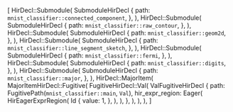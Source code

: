 [
    HirDecl::Submodule(
        SubmoduleHirDecl {
            path: `mnist_classifier::connected_component`,
        },
    ),
    HirDecl::Submodule(
        SubmoduleHirDecl {
            path: `mnist_classifier::raw_contour`,
        },
    ),
    HirDecl::Submodule(
        SubmoduleHirDecl {
            path: `mnist_classifier::geom2d`,
        },
    ),
    HirDecl::Submodule(
        SubmoduleHirDecl {
            path: `mnist_classifier::line_segment_sketch`,
        },
    ),
    HirDecl::Submodule(
        SubmoduleHirDecl {
            path: `mnist_classifier::fermi`,
        },
    ),
    HirDecl::Submodule(
        SubmoduleHirDecl {
            path: `mnist_classifier::digits`,
        },
    ),
    HirDecl::Submodule(
        SubmoduleHirDecl {
            path: `mnist_classifier::major`,
        },
    ),
    HirDecl::MajorItem(
        MajorItemHirDecl::Fugitive(
            FugitiveHirDecl::Val(
                ValFugitiveHirDecl {
                    path: FugitivePath(`mnist_classifier::main`, `Val`),
                    hir_expr_region: Eager(
                        HirEagerExprRegion(
                            Id {
                                value: 1,
                            },
                        ),
                    ),
                },
            ),
        ),
    ),
]